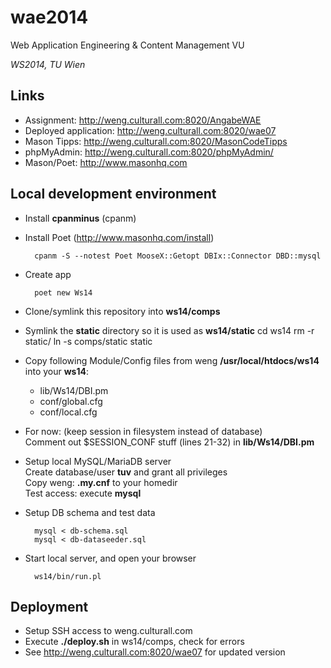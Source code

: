wae2014
=======

Web Application Engineering &amp; Content Management VU

*WS2014, TU Wien*

Links
-------

* Assignment: http://weng.culturall.com:8020/AngabeWAE
* Deployed application: http://weng.culturall.com:8020/wae07
* Mason Tipps: http://weng.culturall.com:8020/MasonCodeTipps
* phpMyAdmin: http://weng.culturall.com:8020/phpMyAdmin/
* Mason/Poet: http://www.masonhq.com

Local development environment
----------------------------------------------

* Install **cpanminus** (cpanm)
* Install Poet (http://www.masonhq.com/install)

		cpanm -S --notest Poet MooseX::Getopt DBIx::Connector DBD::mysql

* Create app

		poet new Ws14

* Clone/symlink this repository into **ws14/comps**

* Symlink the **static** directory so it is used as **ws14/static**
		cd ws14
		rm -r static/
		ln -s comps/static static

* Copy following Module/Config files from weng **/usr/local/htdocs/ws14** into your **ws14**:
	* lib/Ws14/DBI.pm
	* conf/global.cfg
	* conf/local.cfg

* For now: (keep session in filesystem instead of database)  
  Comment out $SESSION\_CONF stuff (lines 21-32) in **lib/Ws14/DBI.pm**

* Setup local MySQL/MariaDB server  
  Create database/user **tuv** and grant all privileges  
  Copy weng: **.my.cnf** to your homedir  
  Test access: execute **mysql**

* Setup DB schema and test data

		mysql < db-schema.sql
		mysql < db-dataseeder.sql

* Start local server, and open your browser

		ws14/bin/run.pl

Deployment
-----------------
* Setup SSH access to weng.culturall.com
* Execute **./deploy.sh** in ws14/comps, check for errors
* See http://weng.culturall.com:8020/wae07 for updated version
